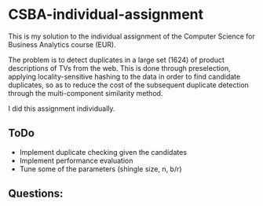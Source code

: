 # CSBA-individual-assignment

This is my solution to the individual assignment of the Computer Science for Business Analytics course (EUR).

The problem is to detect duplicates in a large set (1624) of product descriptions of TVs from the web.
This is done through preselection, applying locality-sensitive hashing to the data in order to find candidate duplicates,
so as to reduce the cost of the subsequent duplicate detection through the multi-component similarity method.

I did this assignment individually.

## ToDo
- Implement duplicate checking given the candidates
- Implement performance evaluation
- Tune some of the parameters (shingle size, n, b/r)

## Questions:


